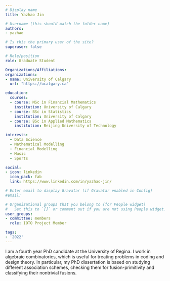 ```yaml
---
# Display name
title: Yazhao Jin

# Username (this should match the folder name)
authors:
- yazhao

# Is this the primary user of the site?
superuser: false

# Role/position
role: Graduate Student

Organizations/Affiliations:
organizations:
- name: University of Calgary
  url: "https://ucalgary.ca"

education:
  courses:
  - course: MSc in Financial Mathematics
    institution: University of Calgary
  - course: BSc in Statistics
    institution: University of Calgary
  - course: BSc in Applied Mathematics
    institution: Beijing University of Technology

interests:
  - Data Science
  - Mathematical Modelling
  - Financial Modelling
  - Music
  - Sports

social:
- icon: linkedin
  icon_pack: fab
  link: https://www.linkedin.com/in/yazhao-jin/

# Enter email to display Gravatar (if Gravatar enabled in Config)
#email:

# Organizational groups that you belong to (for People widget)
#   Set this to `[]` or comment out if you are not using People widget.
user_groups:
- committee: members
  role: IOTO Project Member

tags:
- '2022'
---
```

I am a fourth year PhD candidate at the University of Regina. I work in
algebraic combinatorics, which is useful for treating problems in coding and
design theory. In particular, my PhD dissertation is based on studying different
association schemes, checking them for fusion-primitivity and classifying their
nontrivial fusions.
